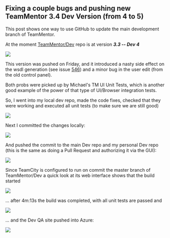 ## Fixing a couple bugs and pushing new TeamMentor 3.4 Dev Version (from 4 to 5)

This post shows one way to use GitHub to update the main development branch of TeamMentor.

At the moment [TeamMentor/Dev](https://github.com/TeamMentor/Dev) repo  is at version **_3.3 -- Dev 4_**

![](images/image_thumb1.png)

This version was pushed on Friday, and it introduced a nasty side effect on the wsdl generation (see issue [546](https://github.com/TeamMentor/Master/issues/546)) and a minor bug in the user edit (from the old control panel).

Both probs were picked up by Michael's TM UI Unit Tests, which is another good example of the power of that type of UI/Browser integration tests.

So, I went into my local dev repo, made the code fixes, checked that they were working and executed all unit tests (to make sure we are still good)

![](images/image_thumb_25255B2_25255D1.png)

Next I committed the changes locally:

![](images/image_thumb_25255B3_25255D1.png)

And pushed the commit to the main Dev repo and my personal Dev repo (this is the same as doing a Pull Request and authorizing it via the GUI):

![](images/image_thumb_25255B5_25255D1.png)

Since TeamCity is configured to run on commit the master branch of TeamMentor/Dev a quick look at its web interface shows that the build started

![](images/image_thumb_25255B6_25255D1.png)

... after 4m:13s the build was completed, with all unit tests are passed and

![](images/image_thumb_25255B7_25255D1.png)

... and the Dev QA site pushed into Azure:

![](images/image_thumb_25255B8_25255D1.png)
